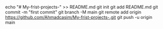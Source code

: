 echo "# My-frist-projects-" >> README.md 
git init 
git add README.md 
git commit -m "first commit" 
git branch -M main 
git remote add origin https://github.com/Ahmadcasim/My-frist-projects-.git
 git push -u origin main
